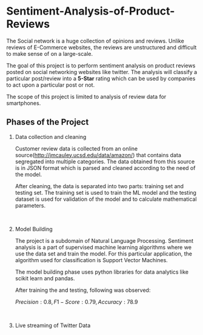 # Sentiment-Analysis-of-Product-Reviews

The Social network is a huge collection of opinions and reviews. Unlike reviews of E-Commerce websites, the reviews are unstructured and difficult to make sense of on a large-scale.

The goal of this project is to perform sentiment analysis on product reviews posted on social networking websites like twitter. The analysis will classify a particular post/review into a **5-Star** rating which can be used by companies to act upon a particular post or not.

The scope of this project is limited to analysis of review data for smartphones.



## Phases of the Project

1. Data collection and cleaning

   Customer review data is collected from an online source(http://jmcauley.ucsd.edu/data/amazon/) that contains data segregated into multiple categories. The data obtained from this source is in  JSON format which is parsed and cleaned according to the need of the model. 

   After cleaning, the data is separated into two parts: training set and testing set. The training set is used to train the ML model and the testing dataset is used for validation of the model and to calculate mathematical parameters. 

   ​

2. Model Building

   The project is a subdomain of Natural Language Processing. Sentiment analysis is a part of supervised machine learning algorithms where we use the data set and train the model. For this particular application, the algorithm used for classification is Support Vector Machines. 

   The model building phase uses python libraries for data analytics like scikit learn and pandas. 

   After training the and testing, following was observed: 

   $Precision: 0.8, F1- Score: 0.79, Accuracy: 78.9%$

   ​

3. Live streaming of Twitter Data